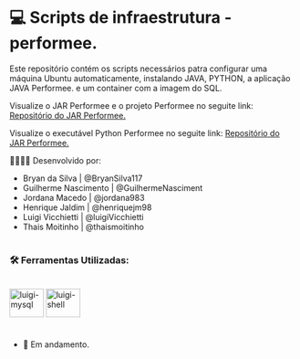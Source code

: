 # 💻 Scripts de infraestrutura - performee.

Este repositório contém os scripts necessários patra configurar uma máquina Ubuntu automaticamente, instalando JAVA, PYTHON, a aplicação JAVA Performee. e um container com a imagem do SQL.

Visualize o JAR Performee e o projeto Performee no seguite link:
<a href="https://github.com/SPTech-performee/performee-jar">Repositório do JAR Performee.</a>

Visualize o executável Python Performee no seguite link:
<a href="https://github.com/SPTech-performee/performee-gpu">Repositório do JAR Performee.</a>

👷🏻‍♂️🔨 Desenvolvido por:
  - Bryan da Silva | @BryanSilva117
  - Guilherme Nascimento | @GuilhermeNasciment
  - Jordana Macedo | @jordana983
  - Henrique Jaldim | @henriquejm98
  - Luigi Vicchietti | @luigiVicchietti
  - Thais Moitinho | @thaismoitinho

#

### 🛠 Ferramentas Utilizadas:
<br>

<div align="left">
  <img align="center" alt="luigi-mysql" height="50" width="60" src="https://cdn.jsdelivr.net/gh/devicons/devicon/icons/mysql/mysql-original.svg">
  <img align="center" alt="luigi-shell" height="50" width="60" src="https://cdn.jsdelivr.net/gh/devicons/devicon/icons/bash/bash-original.svg"/>
</div>

#

- 📌 Em andamento.